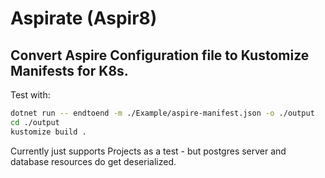 # Aspirate (Aspir8)
## Convert Aspire Configuration file to Kustomize Manifests for K8s.

Test with:
```bash
dotnet run -- endtoend -m ./Example/aspire-manifest.json -o ./output
cd ./output
kustomize build .
```

Currently just supports Projects as a test - but postgres server and database resources do get deserialized.